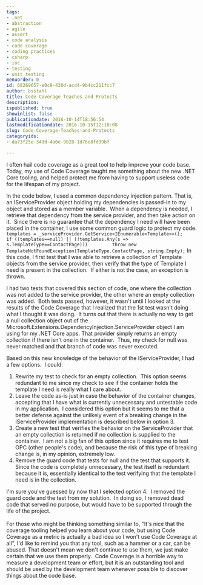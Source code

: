 ```yaml
---
tags:
- .net
- abstraction
- agile
- assert
- code analysis
- code coverage
- coding practices
- csharp
- ioc
- testing
- unit testing
menuorder: 0
id: 68269657-e0c9-430d-acd4-9b4cc211fcc7
author: bsstahl
title: Code Coverage Teaches and Protects
description: 
ispublished: true
showinlist: false
publicationdate: 2016-10-14T18:56:54
lastmodificationdate: 2016-10-15T12:18:08
slug: Code-Coverage-Teaches-and-Protects
categoryids:
- da73f25e-343d-4a0e-9b28-1d76e8fd99bf

---
```


I often hail code coverage as a great tool to help improve your code base.  Today, my use of Code Coverage taught me something about the new .NET Core tooling, and helped protect me from having to support useless code for the lifespan of my project.

In the code below, I used a common dependency injection pattern. That is, an IServiceProvider object holding my dependencies is passed-in to my object and stored as a member variable.  When a dependency is needed, I retrieve that dependency from the service provider, and then take action on it.  Since there is no guarantee that the dependency I need will have been placed in the container, I use some common guard logic to protect my code.
 `templates = _serviceProvider.GetService<IEnumerable<Template>>();    if ((templates==null) || (!templates.Any(s => s.TemplateType==ContactPage)))         throw new TemplateNotFoundException(TemplateType.ContactPage, string.Empty);`
In this code, I first test that I was able to retrieve a collection of Template objects from the service provider, then verify that the type of Template I need is present in the collection.  If either is not the case, an exception is thrown.

I had two tests that covered this section of code, one where the collection was not added to the service provider, the other where an empty collection was added.  Both tests passed, however, it wasn't until I looked at the results of the Code Coverage that I realized that the 1st test wasn't doing what I thought it was doing.  It turns out that there is actually no way to get a null collection object out of the Microsoft.Extensions.DependencyInjection.ServiceProvider object I am using for my .NET Core apps. That provider simply returns an empty collection if there isn't one in the container.  Thus, my check for null was never matched and that branch of code was never executed.

Based on this new knowledge of the behavior of the IServiceProvider, I had a few options.  I could:

1. Rewrite my test to check for an empty collection.  This option seems redundant to me since my check to see if the container holds the template I need is really what I care about.
2. Leave the code as-is just in case the behavior of the container changes, accepting that I have what is currently unnecessary and untestable code in my application.  I considered this option but it seems to me that a better defense against the unlikely event of a breaking change in the IServiceProvider implementation is described below in option 3.
3. Create a new test that verifies the behavior on the ServiceProvider that an empty collection is returned if no collection is supplied to the container.  I am not a big fan of this option since it requires me to test OPC (other people's code), and because the risk of this type of breaking change is, in my opinion, extremely low.
4. Remove the guard code that tests for null and the test that supports it.  Since the code is completely unnecessary, the test itself is redundant because it is, essentially identical to the test verifying that the template I need is in the collection.


I'm sure you've guessed by now that I selected option 4.  I removed the guard code and the test from my solution.  In doing so, I removed dead code that served no purpose, but would have to be supported through the life of the project.       
      
For those who might be thinking something similar to, "It's nice that the coverage tooling helped you learn about your code, but using Code Coverage as a metric is actually a bad idea so I won't use Code Coverage at all", I'd like to remind you that any tool, such as a hammer or a car, can be abused. That doesn't mean we don't continue to use them, we just make certain that we use them properly.  Code Coverage is a horrible way to measure a development team or effort, but it is an outstanding tool and should be used by the development team whenever possible to discover things about the code base.

